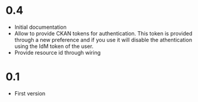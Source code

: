 0.4
===

* Initial documentation
* Allow to provide CKAN tokens for authentication. This token is provided
  through a new preference and if you use it will disable the athentication
  using the IdM token of the user.
* Provide resource id through wiring

0.1
===

* First version
